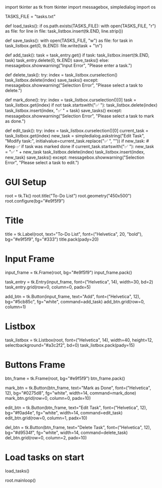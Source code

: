import tkinter as tk
from tkinter import messagebox, simpledialog
import os

TASKS_FILE = "tasks.txt"

def load_tasks():
    if os.path.exists(TASKS_FILE):
        with open(TASKS_FILE, "r") as file:
            for line in file:
                task_listbox.insert(tk.END, line.strip())

def save_tasks():
    with open(TASKS_FILE, "w") as file:
        for task in task_listbox.get(0, tk.END):
            file.write(task + "\n")

def add_task():
    task = task_entry.get()
    if task:
        task_listbox.insert(tk.END, task)
        task_entry.delete(0, tk.END)
        save_tasks()
    else:
        messagebox.showwarning("Input Error", "Please enter a task.")

def delete_task():
    try:
        index = task_listbox.curselection()
        task_listbox.delete(index)
        save_tasks()
    except:
        messagebox.showwarning("Selection Error", "Please select a task to delete.")

def mark_done():
    try:
        index = task_listbox.curselection()[0]
        task = task_listbox.get(index)
        if not task.startswith("✅ "):
            task_listbox.delete(index)
            task_listbox.insert(index, "✅ " + task)
            save_tasks()
    except:
        messagebox.showwarning("Selection Error", "Please select a task to mark as done.")

def edit_task():
    try:
        index = task_listbox.curselection()[0]
        current_task = task_listbox.get(index)
        new_task = simpledialog.askstring("Edit Task", "Modify task:", initialvalue=current_task.replace("✅ ", ""))
        if new_task:
            # Keep ✅ if task was marked done
            if current_task.startswith("✅ "):
                new_task = "✅ " + new_task
            task_listbox.delete(index)
            task_listbox.insert(index, new_task)
            save_tasks()
    except:
        messagebox.showwarning("Selection Error", "Please select a task to edit.")

# GUI Setup
root = tk.Tk()
root.title("To-Do List")
root.geometry("450x500")
root.configure(bg="#e9f5f9")

# Title
title = tk.Label(root, text="To-Do List", font=("Helvetica", 20, "bold"), bg="#e9f5f9", fg="#333")
title.pack(pady=20)

# Input Frame
input_frame = tk.Frame(root, bg="#e9f5f9")
input_frame.pack()

task_entry = tk.Entry(input_frame, font=("Helvetica", 14), width=30, bd=2)
task_entry.grid(row=0, column=0, padx=5)

add_btn = tk.Button(input_frame, text="Add", font=("Helvetica", 12), bg="#5cb85c", fg="white", command=add_task)
add_btn.grid(row=0, column=1)

# Listbox
task_listbox = tk.Listbox(root, font=("Helvetica", 14), width=40, height=12, selectbackground="#a3c2f2", bd=0)
task_listbox.pack(pady=15)

# Buttons Frame
btn_frame = tk.Frame(root, bg="#e9f5f9")
btn_frame.pack()

mark_btn = tk.Button(btn_frame, text="Mark as Done", font=("Helvetica", 12), bg="#0275d8", fg="white", width=14, command=mark_done)
mark_btn.grid(row=0, column=0, padx=10)

edit_btn = tk.Button(btn_frame, text="Edit Task", font=("Helvetica", 12), bg="#f0ad4e", fg="white", width=14, command=edit_task)
edit_btn.grid(row=0, column=1, padx=10)

del_btn = tk.Button(btn_frame, text="Delete Task", font=("Helvetica", 12), bg="#d9534f", fg="white", width=14, command=delete_task)
del_btn.grid(row=0, column=2, padx=10)

# Load tasks on start
load_tasks()

root.mainloop()

